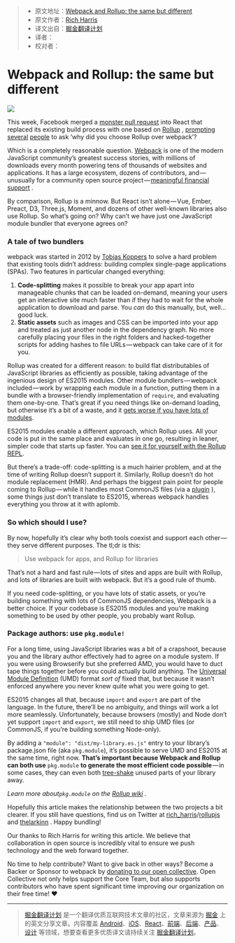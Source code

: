 > * 原文地址：[Webpack and Rollup: the same but different](https://medium.com/webpack/webpack-and-rollup-the-same-but-different-a41ad427058c)
> * 原文作者：[Rich Harris](https://medium.com/@Rich_Harris?source=post_header_lockup)
> * 译文出自：[掘金翻译计划](https://github.com/xitu/gold-miner)
> * 译者：
> * 校对者：

# Webpack and Rollup: the same but different #

![](https://cdn-images-1.medium.com/max/1000/1*rtjClMZ8sq3cLFT9Aq8Xyg.png)

This week, Facebook merged a [monster pull request](https://github.com/facebook/react/pull/9327) into React that replaced its existing build process with one based on [Rollup](https://rollupjs.org/) , [prompting](https://twitter.com/stanlemon/status/849366789825994752) [several](https://twitter.com/MrMohtas/status/849362334988595201) [people](https://twitter.com/kyleholzinger/status/849683292760797184) to ask ‘why did you choose Rollup over webpack’?

Which is a completely reasonable question. [Webpack](https://webpack.js.org/)  is one of the modern JavaScript community’s greatest success stories, with millions of downloads every month powering tens of thousands of websites and applications. It has a large ecosystem, dozens of contributors, and — unusually for a community open source project — [meaningful financial support](https://opencollective.com/webpack) .

By comparison, Rollup is a minnow. But React isn’t alone — Vue, Ember, Preact, D3, Three.js, Moment, and dozens of other well-known libraries also use Rollup. So what’s going on? Why can’t we have just one JavaScript module bundler that everyone agrees on?

### A tale of two bundlers ###

webpack was started in 2012 by [Tobias Koppers](https://medium.com/@sokra) to solve a hard problem that existing tools didn’t address: building complex single-page applications (SPAs). Two features in particular changed everything:

1. **Code-splitting** makes it possible to break your app apart into manageable chunks that can be loaded on-demand, meaning your users get an interactive site much faster than if they had to wait for the whole application to download and parse. You *can* do this manually, but, well… good luck.
2. **Static assets** such as images and CSS can be imported into your app and treated as just another node in the dependency graph. No more carefully placing your files in the right folders and hacked-together scripts for adding hashes to file URLs — webpack can take care of it for you.

Rollup was created for a different reason: to build flat distributables of JavaScript libraries as efficiently as possible, taking advantage of the ingenious design of ES2015 modules. Other module bundlers — webpack included — work by wrapping each module in a function, putting them in a bundle with a browser-friendly implementation of `require`, and evaluating them one-by-one. That’s great if you need things like on-demand loading, but otherwise it’s a bit of a waste, and it [gets worse if you have lots of modules](https://nolanlawson.com/2016/08/15/the-cost-of-small-modules/).

ES2015 modules enable a different approach, which Rollup uses. All your code is put in the same place and evaluates in one go, resulting in leaner, simpler code that starts up faster. You can [see it for yourself with the Rollup REPL](https://rollupjs.org/repl).

But there’s a trade-off: code-splitting is a much hairier problem, and at the time of writing Rollup doesn’t support it. Similarly, Rollup doesn’t do hot module replacement (HMR). And perhaps the biggest pain point for people coming to Rollup — while it handles most CommonJS files (via a [plugin](https://github.com/rollup/rollup-plugin-commonjs) ), some things just don’t translate to ES2015, whereas webpack handles everything you throw at it with aplomb.

### So which should I use? ###

By now, hopefully it’s clear why both tools coexist and support each other — they serve different purposes. The tl;dr is this:

> Use webpack for apps, and Rollup for libraries

That’s not a hard and fast rule — lots of sites and apps are built with Rollup, and lots of libraries are built with webpack. But it’s a good rule of thumb.

If you need code-splitting, or you have lots of static assets, or you’re building something with lots of CommonJS dependencies, Webpack is a better choice. If your codebase is ES2015 modules and you’re making something to be used by other people, you probably want Rollup.

### Package authors: use `pkg.module!` ###

For a long time, using JavaScript libraries was a bit of a crapshoot, because you and the library author effectively had to agree on a module system. If you were using Browserify but she preferred AMD, you would have to duct tape things together before you could actually build anything. The [Universal Module Definition](https://github.com/umdjs/umd)  (UMD) format *sort of* fixed that, but because it wasn’t enforced anywhere you never knew quite what you were going to get.

ES2015 changes all that, because `import` and `export` are part of the language. In the future, there’ll be no ambiguity, and things will work a lot more seamlessly. Unfortunately, because browsers (mostly) and Node don’t yet support `import` and `export`, we still need to ship UMD files (or CommonJS, if you’re building something Node-only).

By adding a `"module": "dist/my-library.es.js"` entry to your library’s package.json file (aka `pkg.module`), it’s possible to serve UMD and ES2015 at the same time, right now. **That’s important because Webpack and Rollup can both use** `pkg.module` **to generate the most efficient code possible** — in some cases, they can even both [tree-shake](https://webpack.js.org/guides/tree-shaking/) unused parts of your library away.

*Learn more about`pkg.module` on the [*Rollup wiki*](https://github.com/rollup/rollup/wiki/pkg.module) .*

Hopefully this article makes the relationship between the two projects a bit clearer. If you still have questions, find us on Twitter at [rich_harris](https://twitter.com/rich_harris)/[rollupjs](https://twitter.com/rollupjs)  and [thelarkinn](https://twitter.com/thelarkinn) . Happy bundling!

Our thanks to Rich Harris for writing this article. We believe that collaboration in open source is incredibly vital to ensure we push technology and the web forward together.

No time to help contribute? Want to give back in other ways? Become a Backer or Sponsor to webpack by [donating to our open collective](https://opencollective.com/webpack). Open Collective not only helps support the Core Team, but also supports contributors who have spent significant time improving our organization on their free time! ❤

---

> [掘金翻译计划](https://github.com/xitu/gold-miner) 是一个翻译优质互联网技术文章的社区，文章来源为 [掘金](https://juejin.im) 上的英文分享文章。内容覆盖 [Android](https://github.com/xitu/gold-miner#android)、[iOS](https://github.com/xitu/gold-miner#ios)、[React](https://github.com/xitu/gold-miner#react)、[前端](https://github.com/xitu/gold-miner#前端)、[后端](https://github.com/xitu/gold-miner#后端)、[产品](https://github.com/xitu/gold-miner#产品)、[设计](https://github.com/xitu/gold-miner#设计) 等领域，想要查看更多优质译文请持续关注 [掘金翻译计划](https://github.com/xitu/gold-miner)。
